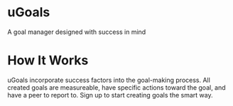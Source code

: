 # uGoals

A goal manager designed with success in mind

# How It Works

uGoals incorporate success factors into the goal-making process. All created goals are measureable, have specific actions toward the goal, and have a peer to report to.
Sign up to start creating goals the smart way.
